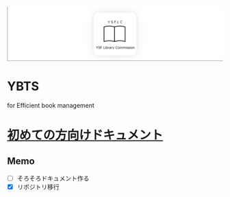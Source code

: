 ![logo](banner.png)

# YBTS

for Efficient book management

# [初めての方向けドキュメント](https://github.com/YSFLC/YBTS/wiki)

## Memo

- [ ] そろそろドキュメント作る
- [x] リポジトリ移行
